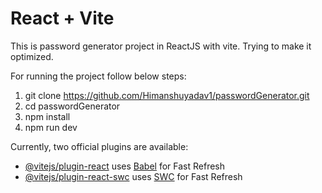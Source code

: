 # React + Vite

This is password generator project in ReactJS with vite. 
Trying to make it optimized.

For running the project follow below steps:
1.  git clone https://github.com/Himanshuyadav1/passwordGenerator.git
2.  cd passwordGenerator
3.  npm install
4.  npm run dev

Currently, two official plugins are available:

- [@vitejs/plugin-react](https://github.com/vitejs/vite-plugin-react/blob/main/packages/plugin-react/README.md) uses [Babel](https://babeljs.io/) for Fast Refresh
- [@vitejs/plugin-react-swc](https://github.com/vitejs/vite-plugin-react-swc) uses [SWC](https://swc.rs/) for Fast Refresh
